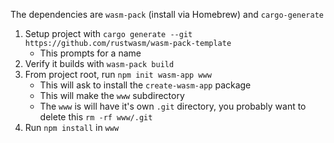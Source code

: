 The dependencies are `wasm-pack` (install via Homebrew) and  `cargo-generate`

1. Setup project with `cargo generate --git https://github.com/rustwasm/wasm-pack-template`
    - This prompts for a name
2. Verify it builds with `wasm-pack build`
3. From project root, run `npm init wasm-app www`
    - This will ask to install the `create-wasm-app` package
    - This will make the `www` subdirectory
    - The `www` is will have it's own `.git` directory, you probably want to delete this `rm -rf www/.git`
4. Run `npm install` in `www`
